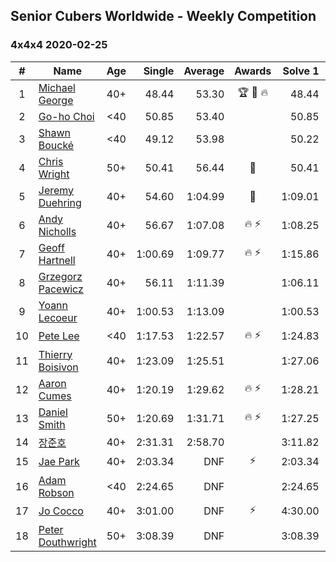## Senior Cubers Worldwide - Weekly Competition
### 4x4x4 2020-02-25

| # | Name | Age | Single | Average | Awards | Solve 1 | Solve 2 | Solve 3 | Solve 4 | Solve 5 | Video |
| :--: | -- | :--: | --: | --: | :--: | --: | --: | --: | --: | --: | :-- |
| 1 | [Michael George](../../persons/michael_george.md) | 40+ | 48.44 | 53.30 | 🏆 🥇 🔥 | 48.44 | 52.94 | 1:05.53 | 57.64 | 49.31 | [Link](https://www.facebook.com/events/805797596592397/permalink/805925283246295/) |
| 2 | [Go-ho Choi](../../persons/go-ho_choi.md) | <40 | 50.85 | 53.40 |  | 50.85 | 52.75 | 51.28 | 1:03.49 | 56.18 | [Link](https://www.facebook.com/events/805797596592397/permalink/805989376573219/) |
| 3 | [Shawn Boucké](../../persons/shawn_boucke.md) | <40 | 49.12 | 53.98 |  | 50.22 | 55.95 | 1:07.95 | 55.77 | 49.12 | [Link](https://www.facebook.com/events/805797596592397/permalink/806727313166092/) |
| 4 | [Chris Wright](../../persons/chris_wright.md) | 50+ | 50.41 | 56.44 | 🥈 | 50.41 | 57.27 | 1:00.12 | 51.94 | 1:04.68 | [Link](https://www.facebook.com/events/805797596592397/permalink/808666752972148/) |
| 5 | [Jeremy Duehring](../../persons/jeremy_duehring.md) | 40+ | 54.60 | 1:04.99 | 🥉 | 1:09.01 | 1:03.51 | 1:04.07 | 1:07.39 | 54.60 | [Link](https://www.facebook.com/events/805797596592397/permalink/809541269551363/) |
| 6 | [Andy Nicholls](../../persons/andy_nicholls.md) | 40+ | 56.67 | 1:07.08 | 🔥 ⚡ | 1:08.25 | 56.67 | 1:05.76 | 1:07.22 | 1:12.45 | [Link](https://www.facebook.com/events/805797596592397/permalink/808258373012986/) |
| 7 | [Geoff Hartnell](../../persons/geoff_hartnell.md) | 40+ | 1:00.69 | 1:09.77 | 🔥 ⚡ | 1:15.86 | 1:00.69 | 1:03.54 | 1:09.92 | 1:17.27 | [Link](https://www.facebook.com/events/805797596592397/permalink/809463586225798/) |
| 8 | [Grzegorz Pacewicz](../../persons/grzegorz_pacewicz.md) | 40+ | 56.11 | 1:11.39 |  | 1:06.11 | 1:09.62 | 1:23.01 | 56.11 | 1:18.43 | |
| 9 | [Yoann Lecoeur](../../persons/yoann_lecoeur.md) | 40+ | 1:00.53 | 1:13.09 |  | 1:00.53 | 1:20.14 | 1:11.58 | 1:08.03 | 1:19.66 | [Link](https://www.facebook.com/events/805797596592397/permalink/808608119644678/) |
| 10 | [Pete Lee](../../persons/pete_lee.md) | <40 | 1:17.53 | 1:22.57 | 🔥 ⚡ | 1:24.83 | 1:20.43 | 1:33.55 | 1:22.46 | 1:17.53 | [Link](https://www.facebook.com/events/805797596592397/permalink/808919202946903/) |
| 11 | [Thierry Boisivon](../../persons/thierry_boisivon.md) | 40+ | 1:23.09 | 1:25.51 |  | 1:27.06 | 1:23.09 | 1:34.13 | 1:23.19 | 1:26.27 | [Link](https://www.facebook.com/events/805797596592397/permalink/810222906149866/) |
| 12 | [Aaron Cumes](../../persons/aaron_cumes.md) | 40+ | 1:20.19 | 1:29.62 | 🔥 ⚡ | 1:28.21 | 1:40.48 | 1:20.19 | DNS | DNS | [Link](https://www.facebook.com/events/805797596592397/permalink/808568046315352/) |
| 13 | [Daniel Smith](../../persons/daniel_smith.md) | 50+ | 1:20.69 | 1:31.71 | 🔥 ⚡ | 1:27.25 | 1:20.69 | 1:32.35 | 1:42.55 | 1:35.53 | [Link](https://www.facebook.com/events/805797596592397/permalink/806362596535897/) |
| 14 | [장준호](../../persons/장준호.md) | 40+ | 2:31.31 | 2:58.70 |  | 3:11.82 | 3:10.76 | 2:31.31 | 2:54.65 | 2:50.69 | [Link](https://www.facebook.com/events/805797596592397/permalink/810015492837274/) |
| 15 | [Jae Park](../../persons/jae_park.md) | 40+ | 2:03.34 | DNF | ⚡ | 2:03.34 | DNF | 2:38.58 | DNS | DNS | [Link](https://www.facebook.com/events/805797596592397/permalink/806066883232135/) |
| 16 | [Adam Robson](../../persons/adam_robson.md) | <40 | 2:24.65 | DNF |  | 2:24.65 | 2:40.17 | DNS | DNS | DNS | [Link](https://www.facebook.com/events/805797596592397/permalink/809621066210050/) |
| 17 | [Jo Cocco](../../persons/jo_cocco.md) | 40+ | 3:01.00 | DNF | ⚡ | 4:30.00 | 3:01.00 | DNS | DNS | DNS | [Link](https://www.facebook.com/events/805797596592397/permalink/809394926232664/) |
| 18 | [Peter Douthwright](../../persons/peter_douthwright.md) | 50+ | 3:08.39 | DNF |  | 3:08.39 | 4:27.51 | DNS | DNS | DNS | [Link](https://www.facebook.com/events/805797596592397/permalink/808006496371507/) |

<!-- Global site tag (gtag.js) - Google Analytics -->
<script async src="https://www.googletagmanager.com/gtag/js?id=UA-86348435-3"></script>
<script>window.dataLayer = window.dataLayer || []; function gtag() {dataLayer.push(arguments);} gtag('js', new Date()); gtag('config', 'UA-86348435-3');</script>
